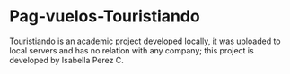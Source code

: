 # Pag-vuelos-Touristiando
Touristiando is an academic project developed locally, it was uploaded to local servers and has no relation with any company; this project is developed by Isabella Perez C. 
